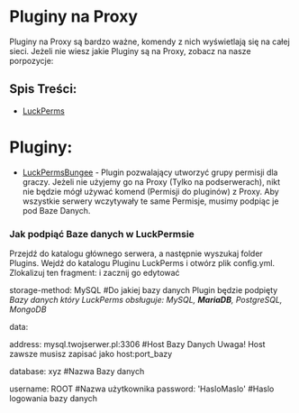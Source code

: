 # Pluginy na Proxy
Pluginy na Proxy są bardzo ważne, komendy z nich wyświetlają się na całej sieci. Jeżeli nie wiesz jakie Pluginy są na Proxy, zobacz na nasze porpozycje:

## Spis Treści:
- [LuckPerms](https://)

# Pluginy:
- [LuckPermsBungee](https://luckperms.net/download) - Plugin pozwalający utworzyć grupy permisji dla graczy. Jeżeli nie użyjemy go na Proxy (Tylko na podserwerach), nikt nie będzie mógł używać komend (Permisji do pluginów) z Proxy. Aby wszystkie serwery wczytywały te same Permisje, musimy podpiąc je pod Baze Danych. 

### Jak podpiąć Baze danych w LuckPermsie
Przejdź do katalogu głównego serwera, a następnie wyszukaj folder Plugins. Wejdź do katalogu Pluginu LuckPerms i otwórz plik config.yml.
Zlokalizuj ten fragment: i zacznij go edytować

storage-method: MySQL #Do jakiej bazy danych Plugin będzie podpięty *Bazy danych który LuckPerms obsługuje:  MySQL, **MariaDB**, PostgreSQL, MongoDB*

data:

  address: mysql.twojserwer.pl:3306 #Host Bazy Danych Uwaga! Host zawsze musisz zapisać jako host:port_bazy

  database: xyz #Nazwa Bazy danych

  username: ROOT #Nazwa użytkownika
  password: 'HasloMaslo' #Haslo logowania bazy danych

